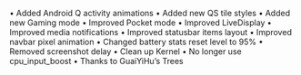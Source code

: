 • Added Android Q activity animations
• Added new QS tile styles
• Added new Gaming mode
• Improved Pocket mode
• Improved LiveDisplay
• Improved media notifications
• Improved statusbar items layout
• Improved navbar pixel animation
• Changed battery stats reset level to 95%
• Removed screenshot delay
• Clean up Kernel
• No longer use cpu_input_boost
• Thanks to GuaiYiHu’s Trees
